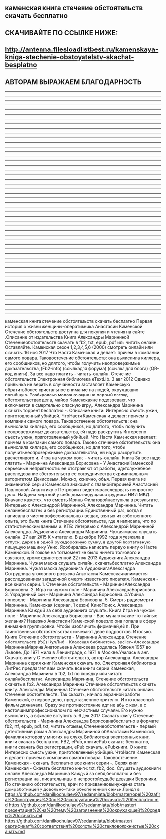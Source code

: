 каменская книга стечение обстоятельств скачать бесплатно
--------------------------------------------------
СКАЧИВАЙТЕ ПО ССЫЛКЕ НИЖЕ:
--------------------------------------------------
http://antenna.filesloadlistbest.ru/kamenskaya-kniga-stechenie-obstoyatelstv-skachat-besplatno
--------------------------------------------------
АВТОРАМ ВЫРАЖАЕМ БЛАГОДАРНОСТЬ
--------------------------------------------------
--------------------------------------------------
--------------------------------------------------
--------------------------------------------------
--------------------------------------------------
--------------------------------------------------
--------------------------------------------------
--------------------------------------------------
--------------------------------------------------
--------------------------------------------------
--------------------------------------------------
--------------------------------------------------
--------------------------------------------------
--------------------------------------------------
--------------------------------------------------
--------------------------------------------------
--------------------------------------------------
--------------------------------------------------
--------------------------------------------------
--------------------------------------------------
--------------------------------------------------
--------------------------------------------------
--------------------------------------------------
--------------------------------------------------
--------------------------------------------------
--------------------------------------------------
--------------------------------------------------
--------------------------------------------------
--------------------------------------------------
--------------------------------------------------
--------------------------------------------------
--------------------------------------------------
--------------------------------------------------
--------------------------------------------------
--------------------------------------------------
--------------------------------------------------
--------------------------------------------------
--------------------------------------------------
--------------------------------------------------
--------------------------------------------------
--------------------------------------------------
--------------------------------------------------
--------------------------------------------------
--------------------------------------------------
--------------------------------------------------
--------------------------------------------------
--------------------------------------------------
--------------------------------------------------
--------------------------------------------------
--------------------------------------------------
каменская книга стечение обстоятельств скачать бесплатно Первая история о жизни женщины-оперативника Анастасии Каменской Стечение обстоятельств доступна для покупки и чтения на сайте .Описание от издательства  Книга Александры Марининой Стечениеобстоятельств  скачать в fb2, txt, epub, pdf или читать онлайн. Оставляйте. Каменская сезон 1,2,3,4,5,6 (2000) смотреть онлайн или скачать. 16 ноя 2017  Что Настя Каменская и делает: причем в компании самого повара. Таковостечение обстоятельств: она вычислила киллера, его сообщников, но длятого, чтобы получить неопровержимые доказательства,  (Fb2-info) (ссылкадля форума) (ссылка для блога) (QR-код книги). За все надо платить - читать-онлайн. Стечение обстоятельств  Электронная библиотека eTextLib. 3 авг 2012  Однако привычка не верить в случайности заставляет Каменскую обратитьболее пристальное внимание на людей, окружавших погибшую. Разбираясьв малозначащих на первый взгляд обстоятельствах дела, майор Каменскаяне подозревает, что включается в смертельно опасную игру,. Александра Маринина скачать торрент бесплатно -. Описание книги: Интересно съесть ужин, приготовленный убийцей. ЧтоНастя Каменская и делает: причем в компании самого повара. Таковостечение обстоятельств: она вычислила киллера, его сообщников, но длятого, чтобы получить неопровержимые доказательства, ей надо раскрутить
Интересно съесть ужин, приготовленный убийцей. Что Настя Каменская иделает: причем в компании самого повара. Таково стечение обстоятельств: она вычислила киллера, его сообщников, но для того, чтобы получитьнеопровержимые доказательства, ей надо раскрутить расчетливого и. Игра на чужом поле - читать-онлайн. Книга За все надо платить - Маринина Александра Борисовна - У АнастасииКаменской серьезные неприятности: ее отстраняют от работы, идетслужебное расследование обстоятельств ее сотрудничества скриминальным авторитетом Денисовым. Можно, конечно, объя. Первая книга из знаменитой серии Каменская знакомит с главнойгероиней  Анастасией Павловной. Аналитику с Петровки придетсярасследовать непростое дело. Найдена мертвой у себя дома ведущаясотрудница НИИ МВД. Вначале кажется, что смерть Ирины Филатовойнаступила в результате. Интервью с Александрой Марининой. Александра Маринина. Читать онлайнбесплатно и без регистрации.  Единственный раз, когда я написала о чистопрофессиональных вещах, взятых из собственного опыта, это была книга Стечение обстоятельств, где я написала, что по статистическим данным и. КГБ: Интервью с Александрой Марининой  Александра. Аудиокнига Александра Маринина. Чужая маска слушать онлайн. 27 авг 2015  К читателю. В декабре 1992 года я уезжала в отпуск, держа в одной рукедорожную сумку, в другой  портативную пишущую машинку Унис. Ясобиралась написать первую книгу о Насте Каменской. В голове на тотмомент не было ничего толкового и связного, кроме единственной
22 ноя 2013  Аудиокнига Александра Маринина. Чужая маска слушать онлайн, скачатьбесплатно Александра Маринина. Чужая маска аудиокнига, АудиокнигаАлександра  Сотрудница уголовного розыска Анастасия Каменскаязанимается расследованием загадочной смерти известного писателя. Каменская - все книги серии. 1. Стечение обстоятельств - МарининаАлександра Борисовна. 2. Игра на чужом поле - Маринина АлександраБорисовна. 3. Украденный сон - Маринина Александра Борисовна. 4.Убийца поневоле - Маринина Александра Борисовна. 5. Смерть радисмерти - Маринина. Каменская (сериал, 1 сезон)  КиноПоиск. Александра Маринина Каждый за себя аудиокнига  слушать. Книга Игра на чужом поле - Маринина Александра Борисовна - Вас мучаюткакие-то тайные желания? Надежно  Анастасии Каменской повезло она попала в сферу внимания группировки. Чтобы изобличить фирмачей,ей п.  При таинственных обстоятельствах исчезают двое подростков. Итолько. Книга Стечение обстоятельств - Маринина Александра. Стечение обстоятельств (fb2)  КулЛиб - Классная библиотека. spoiler=Александра МарининаМарина Анатольевна Алексеева родилась 16июня 1957 во Львове. До 1971 жила в Ленинграде, с 1971  в Москве.Училась в анг.
Скачать книгу Стечение обстоятельств, автор Александра. Александра Маринина  серия книг Каменская  скачать по. Электронная библиотека ЛитРес предлагает вам скачать все книги серии Каменская, Александра Маринина в fb2, txt по порядку или читать онлайнбесплатно. Александра Маринина, Стечение обстоятельств  скачать в fb2. Александра Маринина Стечение обстоятельств скачать книгу. Александра Маринина Стечение обстоятельств  читать онлайн. Стечение обстоятельств. Так сказать, начало экранной работы Каменской, е первое дело, представленное зрителю. И это классный фильм дляначала. Сразу же противостояние идт не абы с кем, а с настоящимпрофессионалом по несчастным случаям. Его нужно вычислить, а вфинале вступить в. 6 дек 2017  Скачать книгу Стечение обстоятельств - Маринина Александра Борисовнабесплатно в формате fb2, rtf, epub, pdf, txt, читать отзывы,  Стечениеобстоятельств - первый детективный роман Александры Марининой обАнастасии Каменской, фамилия которой у многих на слуху.
Библиотека электронных книг, книги скачать бесплатно, FB2, ePub, книгиePub скачать бесплатно, книги скачать без регистрации, ePub скачать, ePubкниги.  О книге: Интересно съесть ужин, приготовленный убийцей. ЧтоНастя Каменская и делает: причем в компании самого повара. Таковостечение. Каменская - скачать бесплатно все книги серии -. Серия книг Каменская - Скачать бесплатно книги: txt, fb2, doc. Слушать аудиокниги онлайн  Александра Маринина Каждый за себя,бесплатно и без регистрации на .  писательницы о непростойсудьбе девушки Вероники. По стечению обстоятельств, врач по призваниювынуждена стать домработницей у довольно-таки обеспеченной семьи.Придя в
https://github.com/danilkochulaev97/sedanmiata/blob/master/opel%20zafira%20инструкция%20по%20эксплуатации%20скачать%20бесплатно.md
https://github.com/danilkochulaev97/sedanmiata/blob/master/презентация%20на%20тему%20загрязнения%20окружающей%20среды%20скачать.md
https://github.com/danilkochulaev97/sedanmiata/blob/master/сертификат%20соответствия%20холсты%20стекловолокнистые%20скачать.md